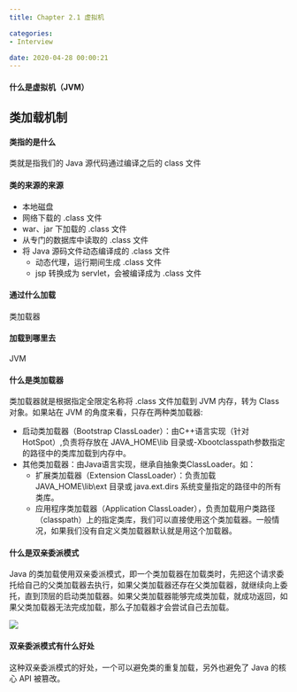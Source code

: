 ```yaml
---
title: Chapter 2.1 虚拟机

categories:
- Interview

date: 2020-04-28 00:00:21
---
```

#### 什么是虚拟机（JVM）

## 类加载机制
#### 类指的是什么
类就是指我们的 Java 源代码通过编译之后的 class 文件

#### 类的来源的来源
- 本地磁盘
- 网络下载的 .class 文件
- war、jar 下加载的 .class 文件
- 从专门的数据库中读取的 .class 文件
- 将 Java 源码文件动态编译成的 .class 文件
    - 动态代理，运行期间生成 .class 文件 
    - jsp 转换成为 servlet，会被编译成为 .class 文件

#### 通过什么加载
类加载器

#### 加载到哪里去
JVM

#### 什么是类加载器
类加载器就是根据指定全限定名称将 .class 文件加载到 JVM 内存，转为 Class 对象。如果站在 JVM 的角度来看，只存在两种类加载器:
- 启动类加载器（Bootstrap ClassLoader）：由C++语言实现（针对HotSpot）,负责将存放在 JAVA_HOME\lib 目录或-Xbootclasspath参数指定的路径中的类库加载到内存中。
- 其他类加载器：由Java语言实现，继承自抽象类ClassLoader。如：
    - 扩展类加载器（Extension ClassLoader）：负责加载 JAVA_HOME\lib\ext 目录或 java.ext.dirs 系统变量指定的路径中的所有类库。
    - 应用程序类加载器（Application ClassLoader），负责加载用户类路径（classpath）上的指定类库，我们可以直接使用这个类加载器。一般情况，如果我们没有自定义类加载器默认就是用这个加载器。

#### 什么是双亲委派模式
Java 的类加载使用双亲委派模式，即一个类加载器在加载类时，先把这个请求委托给自己的父类加载器去执行，如果父类加载器还存在父类加载器，就继续向上委托，直到顶层的启动类加载器。如果父类加载器能够完成类加载，就成功返回，如果父类加载器无法完成加载，那么子加载器才会尝试自己去加载。

![](https://upload-images.jianshu.io/upload_images/2154124-d2f7f6206935de2b?imageMogr2/auto-orient/strip%7CimageView2/2)

#### 双亲委派模式有什么好处 
这种双亲委派模式的好处，一个可以避免类的重复加载，另外也避免了 Java 的核心 API 被篡改。